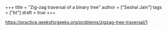 +++
title = "Zig-zag traversal of a binary tree"
author = ["Seshal Jain"]
tags = ["bt"]
draft = true
+++

<https://practice.geeksforgeeks.org/problems/zigzag-tree-traversal/1>
